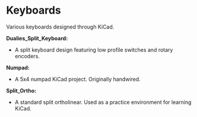 # Keyboards
Various keyboards designed through KiCad.

**Dualies_Split_Keyboard:**
- A split keyboard design featuring low profile switches and rotary encoders.

**Numpad:**
 - A 5x4 numpad KiCad project. Originally handwired.

**Split_Ortho:**
  - A standard split ortholinear. Used as a practice environment for learning KiCad.
